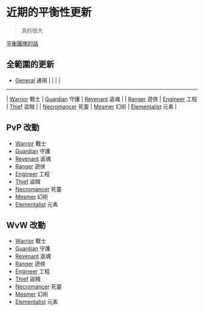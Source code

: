 # 近期的平衡性更新
> 真的很大

[平衡團隊的話](./praise_cmc.md)

## 全範圍的更新
* [General](./global/general.md) 通用
| | | |
-------
| [Warrior](./global/warrior.md) 戰士         | [Guardian](./global/guardian.md) 守護 | [Revenant](./global/revenant.md) 返魂         |
| [Ranger](./global/ranger.md) 遊俠           | [Engineer](./global/engineer.md) 工程 | [Thief](./global/thief.md) 盜賊               |
| [Necromancer](./global/necromancer.md) 死靈 | [Mesmer](./global/mesmer.md) 幻術     | [Elementalist](./global/elementalist.md) 元素 |


## PvP 改動
* [Warrior](./pvp/warrior.md) 戰士
* [Guardian](./pvp/guardian.md) 守護
* [Revenant](./pvp/revenant.md) 返魂
* [Ranger](./pvp/ranger.md) 遊俠
* [Engineer](./pvp/engineer.md) 工程
* [Thief](./pvp/thief.md) 盜賊
* [Necromancer](./pvp/necromancer.md) 死靈
* [Mesmer](./pvp/mesmer.md) 幻術
* [Elementalist](./pvp/elementalist.md) 元素

## WvW 改動
* [Warrior](./wvw/warrior.md) 戰士
* [Guardian](./wvw/guardian.md) 守護
* [Revenant](./wvw/revenant.md) 返魂
* [Ranger](./wvw/ranger.md) 遊俠
* [Engineer](./wvw/engineer.md) 工程
* [Thief](./wvw/thief.md) 盜賊
* [Necromancer](./wvw/necromancer.md) 死靈
* [Mesmer](./wvw/mesmer.md) 幻術
* [Elementalist](./wvw/elementalist.md) 元素
